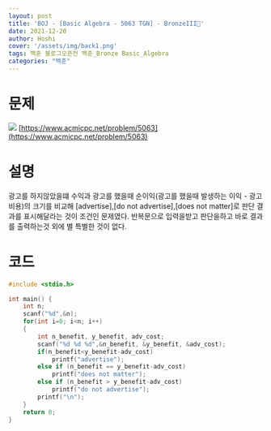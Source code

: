 ```yaml
---
layout: post
title: 'BOJ - [Basic Algebra - 5063 TGN] - BronzeIII🥉'
date: 2021-12-20
author: Hoshi
cover: '/assets/img/back1.png'
tags: 백준 블로그오픈전 백준_Bronze Basic_Algebra
categories: "백준"
---
```

# 문제
![]({{site.url}}/assets/img/posts_img/5063.png)
[https://www.acmicpc.net/problem/5063](https://www.acmicpc.net/problem/5063)

# 설명
광고를 하지않았을떄 수익과 광고를 했을때 순이익(광고를 했을때 발생하는 이익 - 광고 비용)의 크기를 비교해 [advertise],[do not advertise],[does not matter]로 판단 결과를 표시해달라는 것이 조건인 문제였다. 반복문으로 입력을받고 판단을하고 바로 결과를 출력하는것 외에 별 특별한 것이 없다.

# 코드

```c
#include <stdio.h>

int main() {
    int n;
    scanf("%d",&n);
    for(int i=0; i<n; i++)
    {
        int n_benefit, y_benefit, adv_cost;
        scanf("%d %d %d",&n_benefit, &y_benefit, &adv_cost);
        if(n_benefit<y_benefit-adv_cost)
            printf("advertise");
        else if (n_benefit == y_benefit-adv_cost)
            printf("does not matter");
        else if (n_benefit > y_benefit-adv_cost)
            printf("do not advertise");
        printf("\n");
    }
    return 0;
}

```
